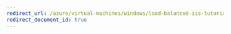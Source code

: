 ```yaml
---
redirect_url: /azure/virtual-machines/windows/load-balanced-iis-tutorial
redirect_document_id: true
---
```

